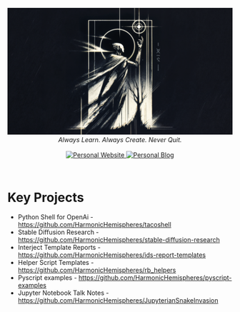<p align="center">
    <img src="2025_theme_wp_720.png" />
    <br />
    <i>
    Always Learn. Always Create. Never Quit.
    </i>
    <br />
    <br />
    <a href="https://robbyboney.com/">
        <img
            src="https://img.shields.io/badge/Website-black?color=black&style=for-the-badge&logo=Vercel"
            alt="Personal Website"
        />
    </a>
    <a href="https://medium.com/@robbyb_77782">
        <img
            src="https://img.shields.io/badge/Blog-black?color=black&style=for-the-badge&logo=Medium"
            alt="Personal Blog"
        />
    </a>
</p>

<br>

# Key Projects
- Python Shell for OpenAi - https://github.com/HarmonicHemispheres/tacoshell
- Stable Diffusion Research - https://github.com/HarmonicHemispheres/stable-diffusion-research
- Interject Template Reports - https://github.com/HarmonicHemispheres/ids-report-templates
- Helper Script Templates - https://github.com/HarmonicHemispheres/rb_helpers
- Pyscript examples - https://github.com/HarmonicHemispheres/pyscript-examples
- Jupyter Notebook Talk Notes - https://github.com/HarmonicHemispheres/JupyterianSnakeInvasion

<br>


<!-- # Languages And Tools

<a href="https://www.python.org/">
    <img src="https://img.shields.io/badge/Python-black?color=black&style=for-the-badge&logo=Python"/>
</a>
<a href="https://git-scm.com/">
    <img src="https://img.shields.io/badge/Git-black?color=black&style=for-the-badge&logo=Git"/>
</a>
<a href="https://www.gitlab.com/">
    <img src="https://img.shields.io/badge/Gitlab-black?color=black&style=for-the-badge&logo=Gitlab"/>
</a>
<a href="https://www.rust-lang.org/">
    <img src="https://img.shields.io/badge/Rust-black?color=black&style=for-the-badge&logo=Rust"/>
</a>
<a href="https://www.rust-lang.org/">
    <img src="https://img.shields.io/badge/VSCode-black?style=for-the-badge&logo=Visual-Studio-Code&logoColor=blue"/>
</a>
<a href="https://www.rust-lang.org/">
    <img src="https://img.shields.io/badge/Jupyter-black?style=for-the-badge&logo=Jupyter"/>
</a>
<a href="https://www.rust-lang.org/">
    <img src="https://img.shields.io/badge/Pytest-black?style=for-the-badge&logo=Python&logoColor=blue"/>
</a>
 -->

